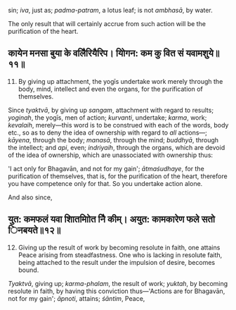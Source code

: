 sin; *iva*, just as; *padma-patram*, a lotus leaf; is not *ambhasā*, by water.

The only result that will certainly accrue from such action will be the purification of the heart.

## कायेन मनसा बुया के वलैिरियैरिप। योिगन: कम कु वित सं यवामशुये॥११॥

11. By giving up attachment, the yogīs undertake work merely through the body, mind, intellect and even the organs, for the purification of themselves.

Since *tyaktvā*, by giving up *sangam*, attachment with regard to results; *yoginah*, the yogīs, men of action; *kurvanti*, undertake; *karma*, work; *kevalaih*, merely—this word is to be construed with each of the words, body etc., so as to deny the idea of ownership with regard to *all* actions—; *kāyena*, through the body; *manasā*, through the mind; *buddhyā*, through the intellect; and *api*, even; *indriyaih*, through the organs, which are devoid of the idea of ownership, which are unassociated with ownership thus:

'I act only for Bhagavān, and not for my gain'; *ātmaśudhaye*, for the purification of themselves, that is, for the purification of the heart, therefore you have competence only for that. So you undertake action alone.

And also since,

## युत: कमफलं यवा शाितमाोित निै कीम्। अयुत: कामकारेण फले सतो िनबयते॥१२॥

12. Giving up the result of work by becoming resolute in faith, one attains Peace arising from steadfastness. One who is lacking in resolute faith, being attached to the result under the impulsion of desire, becomes bound.

*Tyaktvā*, giving up; *karma-phalam*, the result of work; *yuktah*, by becoming resolute in faith, by having this conviction thus—'Actions are for Bhagavān, not for my gain'; *āpnoti*, attains; *śāntim*, Peace,